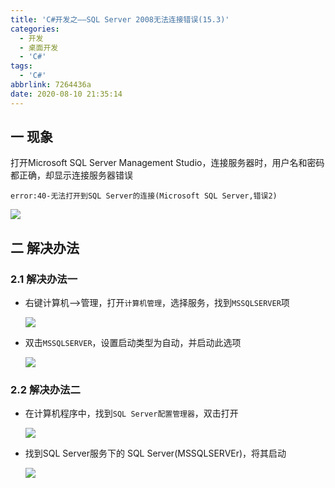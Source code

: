 ```yaml
---
title: 'C#开发之——SQL Server 2008无法连接错误(15.3)'
categories:
  - 开发
  - 桌面开发
  - 'C#'
tags:
  - 'C#'
abbrlink: 7264436a
date: 2020-08-10 21:35:14
---
```

## 一 现象

打开Microsoft SQL Server Management Studio，连接服务器时，用户名和密码都正确，却显示连接服务器错误

```
error:40-无法打开到SQL Server的连接(Microsoft SQL Server,错误2)
```
<!--more-->
![][1]

## 二 解决办法

### 2.1 解决办法一

* 右键计算机——>管理，打开`计算机管理`，选择服务，找到`MSSQLSERVER`项

  ![][2]
  
* 双击`MSSQLSERVER`，设置启动类型为自动，并启动此选项

  ![][3]

### 2.2 解决办法二

* 在计算机程序中，找到` SQL Server配置管理器 `，双击打开

  ![][4]
  
* 找到SQL Server服务下的 SQL Server(MSSQLSERVEr)，将其启动

  ![][5]


[1]:https://images.pgzxc.com/csharp-sql-server-login-error.png
[2]:https://images.pgzxc.com/csharp-sql-server-state-view.png
[3]:https://images.pgzxc.com/csharp-sql-server-delegate-start-auto.png
[4]:https://images.pgzxc.com/sql-server-config-manager.png
[5]:https://images.pgzxc.com/sql-server-mssqlserver-start.png